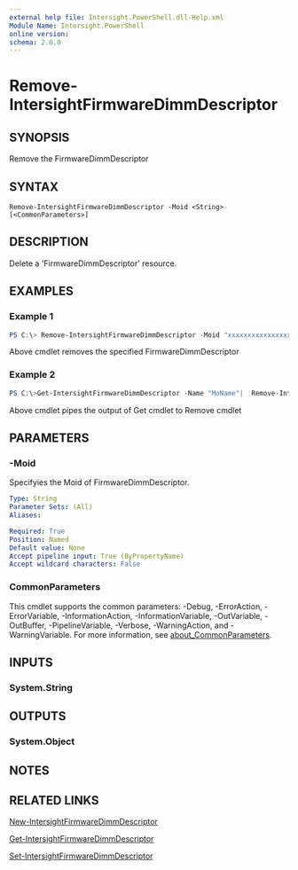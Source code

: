 ```yaml
---
external help file: Intersight.PowerShell.dll-Help.xml
Module Name: Intersight.PowerShell
online version:
schema: 2.0.0
---
```


# Remove-IntersightFirmwareDimmDescriptor

## SYNOPSIS
Remove the FirmwareDimmDescriptor

## SYNTAX

```
Remove-IntersightFirmwareDimmDescriptor -Moid <String> [<CommonParameters>]
```

## DESCRIPTION
Delete a &apos;FirmwareDimmDescriptor&apos; resource.

## EXAMPLES

### Example 1
```powershell
PS C:\> Remove-IntersightFirmwareDimmDescriptor -Moid "xxxxxxxxxxxxxxxxxxxxxxxxxxx"
```
Above cmdlet removes the specified FirmwareDimmDescriptor 

### Example 2
```powershell
PS C:\>Get-IntersightFirmwareDimmDescriptor -Name "MoName"|  Remove-IntersightFirmwareDimmDescriptor
```
Above cmdlet pipes the output of Get cmdlet to Remove cmdlet

## PARAMETERS

### -Moid
Specifyies the Moid of FirmwareDimmDescriptor.

```yaml
Type: String
Parameter Sets: (All)
Aliases:

Required: True
Position: Named
Default value: None
Accept pipeline input: True (ByPropertyName)
Accept wildcard characters: False
```

### CommonParameters
This cmdlet supports the common parameters: -Debug, -ErrorAction, -ErrorVariable, -InformationAction, -InformationVariable, -OutVariable, -OutBuffer, -PipelineVariable, -Verbose, -WarningAction, and -WarningVariable. For more information, see [about_CommonParameters](http://go.microsoft.com/fwlink/?LinkID=113216).

## INPUTS

### System.String

## OUTPUTS

### System.Object
## NOTES

## RELATED LINKS

[New-IntersightFirmwareDimmDescriptor](./New-IntersightFirmwareDimmDescriptor.md)

[Get-IntersightFirmwareDimmDescriptor](./Get-IntersightFirmwareDimmDescriptor.md)

[Set-IntersightFirmwareDimmDescriptor](./Set-IntersightFirmwareDimmDescriptor.md)


